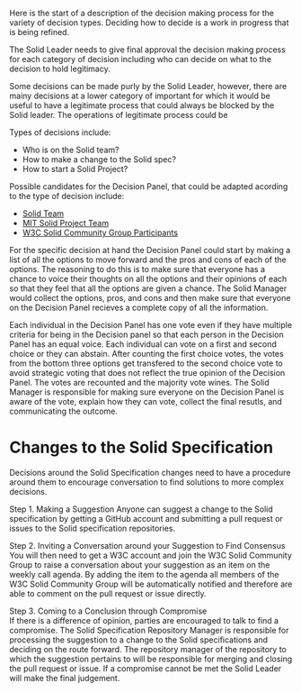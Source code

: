 Here is the start of a description of the decision making process for the variety of decision types. Deciding how to decide is a work in progress that is being refined. 

The Solid Leader needs to give final approval the decision making process for each category of decision including who can decide on what to the decision to hold legitimacy. 

Some decisions can be made purly by the Solid Leader, however, there are mainy decisions at a lower category of important for which it would be useful to have a legitimate process that could always be blocked by the Solid leader. The operations of legitimate process could be 

Types of decisions include: 
* Who is on the Solid team? 
* How to make a change to the Solid spec? 
* How to start a Solid Project? 
 
Possible candidates for the Decision Panel, that could be adapted acording to the type of decision include: 
* [Solid Team](https://github.com/solid/information/blob/master/solid-team.md)
* [MIT Solid Project Team](https://solid.mit.edu) 
* [W3C Solid Community Group Participants](https://www.w3.org/community/solid/participants)

For the specific decision at hand the Decision Panel could start by making a list of all the options to move forward and the pros and cons of each of the options. The reasoning to do this is to make sure that everyone has a chance to voice their thoughts on all the options and their opinions of each so that they feel that all the options are given a chance. The Solid Manager would collect the options, pros, and cons and then make sure that everyone on the Decision Panel recieves a complete copy of all the information. 

Each individual in the Decision Panel has one vote even if they have multiple criteria for being in the Decision panel so that each person in the Decision Panel has an equal voice. Each individual can vote on a first and second choice or they can abstain. After counting the first choice votes, the votes from the bottom three options get transfered to the second choice vote to avoid strategic voting that does not reflect the true opinion of the Decision Panel. The votes are recounted and the majority vote wines. The Solid Manager is responsible for making sure everyone on the Decision Panel is aware of the vote, explain how they can vote, collect the final resutls, and communicating the outcome. 

# Changes to the Solid Specification 
Decisions around the Solid Specification changes need to have a procedure around them to encourage conversation to find solutions to more complex decisions. 

Step 1. Making a Suggestion 
Anyone can suggest a change to the Solid specification by getting a GitHub account and submitting a pull request or issues to the Solid specification repositories. 

Step 2. Inviting a Conversation around your Suggestion to Find Consensus
You will then need to get a W3C account and join the W3C Solid Community Group to raise a conversation about your suggestion as an item on the weekly call agenda. By adding the item to the agenda all members of the W3C Solid Community Group will be automatically notified and therefore are able to comment on the pull request or issue directly. 

Step 3. Coming to a Conclusion through Compromise  
If there is a difference of opinion, parties are encouraged to talk to find a compromise. The Solid Specification Repository Manager is responsible for processing the suggestion to a change to the Solid specifications and deciding on the route forward. The repository manager of the repository to which the suggestion pertains to will be responsible for merging and closing the pull request or issue.  If a compromise cannot be met the Solid Leader will make the final judgement.

